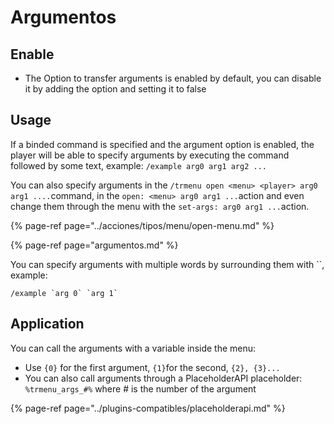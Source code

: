 # Argumentos

## Enable

* The Option to transfer arguments is enabled by default, you can disable it by adding the option and setting it to false

## Usage

If a binded command is specified and the argument option is enabled, the player will be able to specify arguments by executing the command followed by some text, example: `/example arg0 arg1 arg2 ...`

You can also specify arguments in the `/trmenu open <menu> <player> arg0 arg1 ....`command, in the `open: <menu> arg0 arg1 ...`action and even change them through the menu with the `set-args: arg0 arg1 ...`action.

{% page-ref page="../acciones/tipos/menu/open-menu.md" %}

{% page-ref page="argumentos.md" %}

You can specify arguments with multiple words by surrounding them with \`\`, example:

```text
/example `arg 0` `arg 1`
```

## Application

You can call the arguments with a variable inside the menu:

* Use `{0}` for the first argument, `{1}`for the second, `{2}, {3}...`
* You can also call arguments through a PlaceholderAPI placeholder: `%trmenu_args_#%` where \# is the number of the argument

{% page-ref page="../plugins-compatibles/placeholderapi.md" %}

